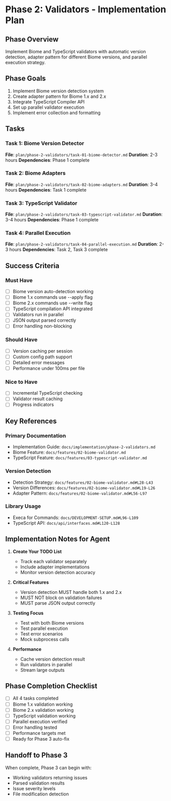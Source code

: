 # Phase 2: Validators - Implementation Plan

## Phase Overview
Implement Biome and TypeScript validators with automatic version detection, adapter pattern for different Biome versions, and parallel execution strategy.

## Phase Goals
1. Implement Biome version detection system
2. Create adapter pattern for Biome 1.x and 2.x
3. Integrate TypeScript Compiler API
4. Set up parallel validator execution
5. Implement error collection and formatting

## Tasks

### Task 1: Biome Version Detector
**File**: `plan/phase-2-validators/task-01-biome-detector.md`
**Duration**: 2-3 hours
**Dependencies**: Phase 1 complete

### Task 2: Biome Adapters
**File**: `plan/phase-2-validators/task-02-biome-adapters.md`
**Duration**: 3-4 hours
**Dependencies**: Task 1 complete

### Task 3: TypeScript Validator
**File**: `plan/phase-2-validators/task-03-typescript-validator.md`
**Duration**: 3-4 hours
**Dependencies**: Phase 1 complete

### Task 4: Parallel Execution
**File**: `plan/phase-2-validators/task-04-parallel-execution.md`
**Duration**: 2-3 hours
**Dependencies**: Task 2, Task 3 complete

## Success Criteria

### Must Have
- [ ] Biome version auto-detection working
- [ ] Biome 1.x commands use --apply flag
- [ ] Biome 2.x commands use --write flag
- [ ] TypeScript compilation API integrated
- [ ] Validators run in parallel
- [ ] JSON output parsed correctly
- [ ] Error handling non-blocking

### Should Have
- [ ] Version caching per session
- [ ] Custom config path support
- [ ] Detailed error messages
- [ ] Performance under 100ms per file

### Nice to Have
- [ ] Incremental TypeScript checking
- [ ] Validator result caching
- [ ] Progress indicators

## Key References

### Primary Documentation
- Implementation Guide: `docs/implementation/phase-2-validators.md`
- Biome Feature: `docs/features/02-biome-validator.md`
- TypeScript Feature: `docs/features/03-typescript-validator.md`

### Version Detection
- Detection Strategy: `docs/features/02-biome-validator.md#L28-L43`
- Version Differences: `docs/features/02-biome-validator.md#L19-L26`
- Adapter Pattern: `docs/features/02-biome-validator.md#L56-L97`

### Library Usage
- Execa for Commands: `docs/DEVELOPMENT-SETUP.md#L96-L109`
- TypeScript API: `docs/api/interfaces.md#L120-L128`

## Implementation Notes for Agent

1. **Create Your TODO List**
   - Track each validator separately
   - Include adapter implementations
   - Monitor version detection accuracy

2. **Critical Features**
   - Version detection MUST handle both 1.x and 2.x
   - MUST NOT block on validation failures
   - MUST parse JSON output correctly

3. **Testing Focus**
   - Test with both Biome versions
   - Test parallel execution
   - Test error scenarios
   - Mock subprocess calls

4. **Performance**
   - Cache version detection result
   - Run validators in parallel
   - Stream large outputs

## Phase Completion Checklist

- [ ] All 4 tasks completed
- [ ] Biome 1.x validation working
- [ ] Biome 2.x validation working
- [ ] TypeScript validation working
- [ ] Parallel execution verified
- [ ] Error handling tested
- [ ] Performance targets met
- [ ] Ready for Phase 3 auto-fix

## Handoff to Phase 3

When complete, Phase 3 can begin with:
- Working validators returning issues
- Parsed validation results
- Issue severity levels
- File modification detection